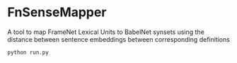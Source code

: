 # FnSenseMapper
A tool to map FrameNet Lexical Units to BabelNet synsets using the distance between sentence embeddings between corresponding definitions

```
python run.py
```
